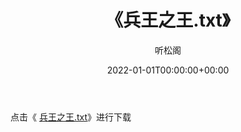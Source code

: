 ﻿---
title:  《兵王之王.txt》
date:   2022-01-01T00:00:00+00:00
author: 听松阁
layout: post
permalink: /兵王之王/
categories: 小说
tags: [小说]
---

点击《 [兵王之王.txt](http://img.660000.xyz/bookstukust/book/bntxt/10/兵王之王.txt)》进行下载